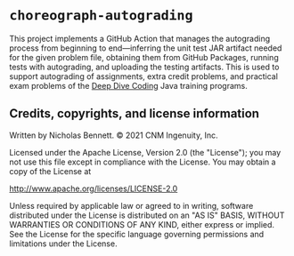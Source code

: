# `choreograph-autograding`

This project implements a GitHub Action that manages the autograding process from beginning to end&mdash;inferring the unit test JAR artifact needed for the given problem file, obtaining them from GitHub Packages, running tests with autograding, and uploading the testing artifacts. This is used to support autograding of assignments, extra credit problems, and practical exam problems of the [Deep Dive Coding](https://deepdivecoding.com/) Java training programs.

## Credits, copyrights, and license information

Written by Nicholas Bennett. &copy; 2021 CNM Ingenuity, Inc.

Licensed under the Apache License, Version 2.0 (the "License");
you may not use this file except in compliance with the License.
You may obtain a copy of the License at

<http://www.apache.org/licenses/LICENSE-2.0>

Unless required by applicable law or agreed to in writing, software
distributed under the License is distributed on an "AS IS" BASIS,
WITHOUT WARRANTIES OR CONDITIONS OF ANY KIND, either express or implied.
See the License for the specific language governing permissions and
limitations under the License.
